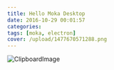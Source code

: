 ```yaml
---
title: Hello Moka Desktop
date: 2016-10-29 00:01:57
categories:
tags: [moka, electron]
cover: /upload/1477670571288.png
---
```




![ClipboardImage](/upload/1477670571288.png)